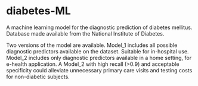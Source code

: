 # diabetes-ML
A machine learning model for the diagnostic prediction of diabetes mellitus.
Database made available from the National Institute of Diabetes.

Two versions of the model are available.
Model_1 includes all possible diagnostic predictors available on the dataset. Suitable for in-hospital use.
Model_2 includes only diagnostic predictors available in a home setting, for e-health application. 
  A Model_2 with high recall (>0.9) and acceptable specificity could alleviate unnecessary primary care visits and testing costs for non-diabetic subjects.

